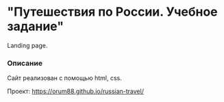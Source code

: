 # "Путешествия по России. Учебное задание"

Landing page.

### Описание
Сайт реализован с помощью html, css.

Проект: https://orum88.github.io/russian-travel/
